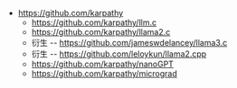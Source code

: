 

* https://github.com/karpathy
    * https://github.com/karpathy/llm.c
    * https://github.com/karpathy/llama2.c
    * 衍生 -- https://github.com/jameswdelancey/llama3.c
    * 衍生 -- https://github.com/leloykun/llama2.cpp
    * https://github.com/karpathy/nanoGPT
    * https://github.com/karpathy/micrograd
